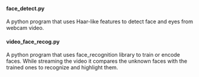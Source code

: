 

#### face_detect.py
 
A python program that uses Haar-like features to detect face and eyes from webcam video.

#### video_face_recog.py 

A python program that uses face_recognition library to train or encode faces. While streaming the video it compares the unknown faces with the trained ones to recognize and highlight them.

